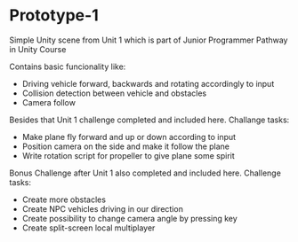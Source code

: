# Prototype-1
Simple Unity scene from Unit 1 which is part of Junior Programmer Pathway in Unity Course

Contains basic funcionality like:
  - Driving vehicle forward, backwards and rotating accordingly to input
  - Collision detection between vehicle and obstacles
  - Camera follow 

Besides that Unit 1 challenge completed and included here. 
Challange tasks:
  - Make plane fly forward and up or down according to input
  - Position camera on the side and make it follow the plane
  - Write rotation script for propeller to give plane some spirit

Bonus Challenge after Unit 1 also completed and included here.
Challenge tasks:
  - Create more obstacles
  - Create NPC vehicles driving in our direction
  - Create possibility to change camera angle by pressing key
  - Create split-screen local multiplayer 

